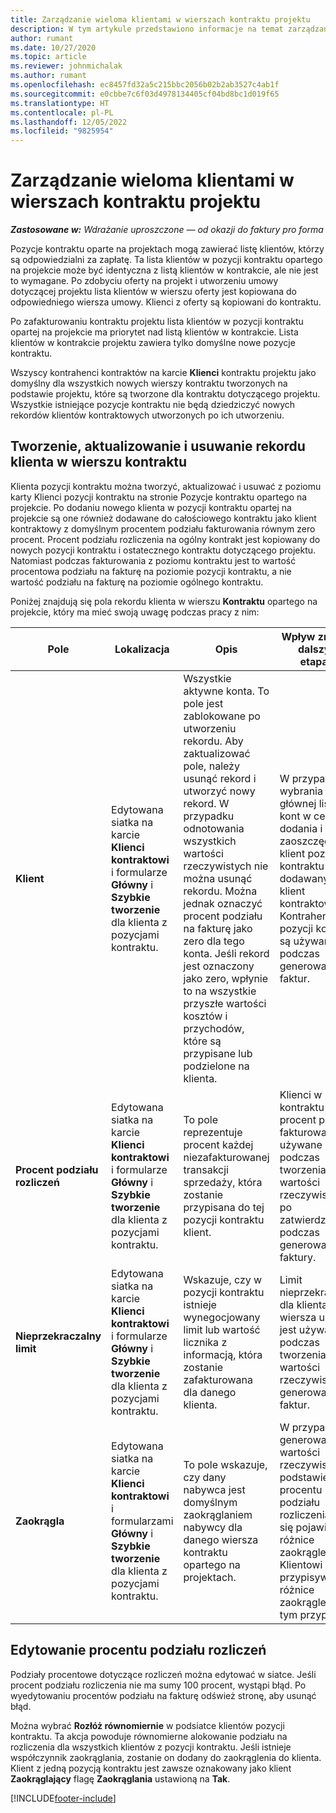 ```yaml
---
title: Zarządzanie wieloma klientami w wierszach kontraktu projektu
description: W tym artykule przedstawiono informacje na temat zarządzania wieloma klientami w pozycjach kontraktu opartych na projekcie.
author: rumant
ms.date: 10/27/2020
ms.topic: article
ms.reviewer: johnmichalak
ms.author: rumant
ms.openlocfilehash: ec8457fd32a5c215bbc2056b02b2ab3527c4ab1f
ms.sourcegitcommit: e0cbbe7c6f03d4978134405cf04bd8bc1d019f65
ms.translationtype: HT
ms.contentlocale: pl-PL
ms.lasthandoff: 12/05/2022
ms.locfileid: "9825954"
---
```

# <a name="manage-multiple-customers-on-project-contract-lines"></a>Zarządzanie wieloma klientami w wierszach kontraktu projektu

_**Zastosowane w:** Wdrażanie uproszczone — od okazji do faktury pro forma_

Pozycje kontraktu oparte na projektach mogą zawierać listę klientów, którzy są odpowiedzialni za zapłatę. Ta lista klientów w pozycji kontraktu opartego na projekcie może być identyczna z listą klientów w kontrakcie, ale nie jest to wymagane. Po zdobyciu oferty na projekt i utworzeniu umowy dotyczącej projektu lista klientów w wierszu oferty jest kopiowana do odpowiedniego wiersza umowy. Klienci z oferty są kopiowani do kontraktu.

Po zafakturowaniu kontraktu projektu lista klientów w pozycji kontraktu opartej na projekcie ma priorytet nad listą klientów w kontrakcie. Lista klientów w kontrakcie projektu zawiera tylko domyślne nowe pozycje kontraktu.

Wszyscy kontrahenci kontraktów na karcie **Klienci** kontraktu projektu jako domyślny dla wszystkich nowych wierszy kontraktu tworzonych na podstawie projektu, które są tworzone dla kontraktu dotyczącego projektu. Wszystkie istniejące pozycje kontraktu nie będą dziedziczyć nowych rekordów klientów kontraktowych utworzonych po ich utworzeniu.

## <a name="create-update-or-delete-a-contract-line-customer-record"></a>Tworzenie, aktualizowanie i usuwanie rekordu klienta w wierszu kontraktu

Klienta pozycji kontraktu można tworzyć, aktualizować i usuwać z poziomu karty Klienci pozycji kontraktu na stronie Pozycje kontraktu opartego na projekcie. Po dodaniu nowego klienta w pozycji kontraktu opartej na projekcie są one również dodawane do całościowego kontraktu jako klient kontraktowy z domyślnym procentem podziału fakturowania równym zero procent. Procent podziału rozliczenia na ogólny kontrakt jest kopiowany do nowych pozycji kontraktu i ostatecznego kontraktu dotyczącego projektu. Natomiast podczas fakturowania z poziomu kontraktu jest to wartość procentowa podziału na fakturę na poziomie pozycji kontraktu, a nie wartość podziału na fakturę na poziomie ogólnego kontraktu.

Poniżej znajdują się pola rekordu klienta w wierszu **Kontraktu** opartego na projekcie, który ma mieć swoją uwagę podczas pracy z nim:

| Pole | Lokalizacja | Opis | Wpływ zmian w dalszych etapach |
| --- | --- | --- | --- |
| **Klient** | Edytowana siatka na karcie **Klienci kontraktowi** i formularze **Główny** i **Szybkie tworzenie** dla klienta z pozycjami kontraktu. | Wszystkie aktywne konta. To pole jest zablokowane po utworzeniu rekordu. Aby zaktualizować pole, należy usunąć rekord i utworzyć nowy rekord. W przypadku odnotowania wszystkich wartości rzeczywistych nie można usunąć rekordu. Można jednak oznaczyć procent podziału na fakturę jako zero dla tego konta. Jeśli rekord jest oznaczony jako zero, wpłynie to na wszystkie przyszłe wartości kosztów i przychodów, które są przypisane lub podzielone na klienta. | W przypadku wybrania konta z głównej listy kont w celu dodania i zaoszczędzenia klient pozycja kontraktu jest dodawany jako klient kontraktowy. Kontrahenci z pozycji kontraktu są używani podczas generowania faktur. |
| **Procent podziału rozliczeń** | Edytowana siatka na karcie **Klienci kontraktowi** i formularze **Główny** i **Szybkie tworzenie** dla klienta z pozycjami kontraktu. | To pole reprezentuje procent każdej niezafakturowanej transakcji sprzedaży, która zostanie przypisana do tej pozycji kontraktu klient. | Klienci w pozycji kontraktu i procent podziału fakturowania są używane podczas tworzenia wartości rzeczywistych po zatwierdzeniu i podczas generowania faktury. |
| **Nieprzekraczalny limit** | Edytowana siatka na karcie **Klienci kontraktowi** i formularze **Główny** i **Szybkie tworzenie** dla klienta z pozycjami kontraktu. | Wskazuje, czy w pozycji kontraktu istnieje wynegocjowany limit lub wartość licznika z informacją, która zostanie zafakturowana dla danego klienta. | Limit nieprzekraczania dla klienta wiersza umowy jest używany podczas tworzenia wartości rzeczywistych i generowania faktur. |
| **Zaokrągla** | Edytowana siatka na karcie **Klienci kontraktowi** i formularzami **Główny** i **Szybkie tworzenie** dla klienta z pozycjami kontraktu. | To pole wskazuje, czy dany nabywca jest domyślnym zaokrąglaniem nabywcy dla danego wiersza kontraktu opartego na projektach. | W przypadku generowania wartości rzeczywistej na podstawie procentu podziału rozliczenia mogą się pojawić różnice zaokrągleń. Klientowi przypisywane są różnice zaokrągleń w tym przypadku. |

## <a name="edit-billing-split-percentages"></a>Edytowanie procentu podziału rozliczeń

Podziały procentowe dotyczące rozliczeń można edytować w siatce. Jeśli procent podziału rozliczenia nie ma sumy 100 procent, wystąpi błąd. Po wyedytowaniu procentów podziału na fakturę odśwież stronę, aby usunąć błąd.

Można wybrać **Rozłóż równomiernie** w podsiatce klientów pozycji kontraktu. Ta akcja powoduje równomierne alokowanie podziału na rozliczenia dla wszystkich klientów z pozycji kontraktu. Jeśli istnieje współczynnik zaokrąglania, zostanie on dodany do zaokrąglenia do klienta. Klient z jedną pozycją kontraktu jest zawsze oznakowany jako klient **Zaokrąglający** flagę **Zaokrąglania** ustawioną na **Tak**.


[!INCLUDE[footer-include](../../includes/footer-banner.md)]
